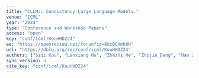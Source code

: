 ```yaml
---
title: "CLLMs: Consistency Large Language Models."
venue: "ICML"
year: "2024"
type: "Conference and Workshop Papers"
access: "open"
key: "conf/icml/KouHHDZ24"
ee: "https://openreview.net/forum?id=8uzBOVmh8H"
url: "https://dblp.org/rec/conf/icml/KouHHDZ24"
authors: ["Siqi Kou", "Lanxiang Hu", "Zhezhi He", "Zhijie Deng", "Hao Zhang"]
sync_version: 3
cite_key: "conf/icml/KouHHDZ24"
---
```

